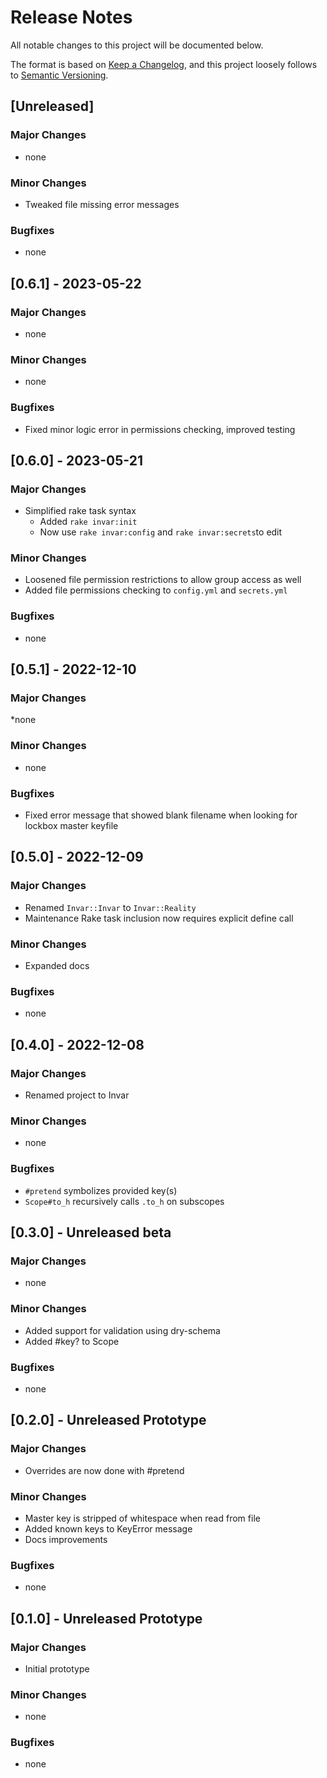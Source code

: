 # Release Notes

All notable changes to this project will be documented below.

The format is based on [Keep a Changelog](https://keepachangelog.com/en/1.0.0/), and this project loosely follows
to [Semantic Versioning](https://semver.org/spec/v2.0.0.html).

## [Unreleased]

### Major Changes

* none

### Minor Changes

* Tweaked file missing error messages

### Bugfixes

* none

## [0.6.1] - 2023-05-22

### Major Changes

* none

### Minor Changes

* none

### Bugfixes

* Fixed minor logic error in permissions checking, improved testing

## [0.6.0] - 2023-05-21

### Major Changes

* Simplified rake task syntax
    * Added `rake invar:init`
    * Now use `rake invar:config` and `rake invar:secrets`to edit

### Minor Changes

* Loosened file permission restrictions to allow group access as well
* Added file permissions checking to `config.yml` and `secrets.yml`

### Bugfixes

* none

## [0.5.1] - 2022-12-10

### Major Changes

*none

### Minor Changes

* none

### Bugfixes

* Fixed error message that showed blank filename when looking for lockbox master keyfile

## [0.5.0] - 2022-12-09

### Major Changes

* Renamed `Invar::Invar` to `Invar::Reality`
* Maintenance Rake task inclusion now requires explicit define call

### Minor Changes

* Expanded docs

### Bugfixes

* none

## [0.4.0] - 2022-12-08

### Major Changes

* Renamed project to Invar

### Minor Changes

* none

### Bugfixes

* `#pretend` symbolizes provided key(s)
* `Scope#to_h` recursively calls `.to_h` on subscopes

## [0.3.0] - Unreleased beta

### Major Changes

* none

### Minor Changes

* Added support for validation using dry-schema
* Added #key? to Scope

### Bugfixes

* none

## [0.2.0] - Unreleased Prototype

### Major Changes

* Overrides are now done with #pretend

### Minor Changes

* Master key is stripped of whitespace when read from file
* Added known keys to KeyError message
* Docs improvements

### Bugfixes

* none

## [0.1.0] - Unreleased Prototype

### Major Changes

* Initial prototype

### Minor Changes

* none

### Bugfixes

* none
